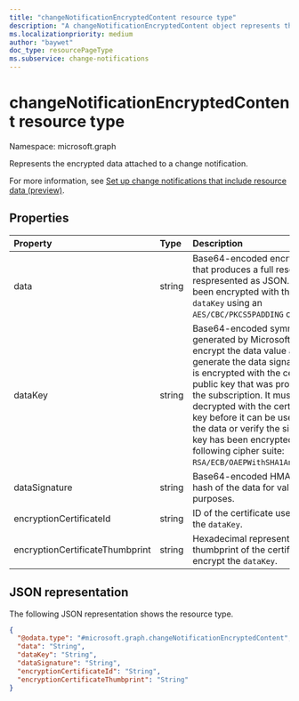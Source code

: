```yaml
---
title: "changeNotificationEncryptedContent resource type"
description: "A changeNotificationEncryptedContent object represents the encrypted data attached to a change notification."
ms.localizationpriority: medium
author: "baywet"
doc_type: resourcePageType
ms.subservice: change-notifications
---
```


# changeNotificationEncryptedContent resource type

Namespace: microsoft.graph

Represents the encrypted data attached to a change notification.

For more information, see [Set up change notifications that include resource data (preview)](/graph/webhooks-with-resource-data).

## Properties

| Property | Type | Description |
|:---------|:-----|:------------|
| data | string | Base64-encoded encrypted data that produces a full resource respresented as JSON. The data has been encrypted with the provided `dataKey` using an `AES/CBC/PKCS5PADDING` cipher suite. |
| dataKey | string | Base64-encoded symmetric key generated by Microsoft Graph to encrypt the data value and to generate the data signature. This key is encrypted with the certificate public key that was provided during the subscription. It must be decrypted with the certificate private key before it can be used to decrypt the data or verify the signature. This key has been encrypted with the following cipher suite: `RSA/ECB/OAEPWithSHA1AndMGF1Padding`. |
| dataSignature | string | Base64-encoded HMAC-SHA256 hash of the data for validation purposes. |
| encryptionCertificateId | string | ID of the certificate used to encrypt the `dataKey`. |
| encryptionCertificateThumbprint | string | Hexadecimal representation of the thumbprint of the certificate used to encrypt the `dataKey`. |

## JSON representation

The following JSON representation shows the resource type.

<!-- {
  "blockType": "resource",
  "optionalProperties": [

  ],
  "@odata.type": "microsoft.graph.changeNotificationEncryptedContent"
}-->

``` json
{
  "@odata.type": "#microsoft.graph.changeNotificationEncryptedContent",
  "data": "String",
  "dataKey": "String",
  "dataSignature": "String",
  "encryptionCertificateId": "String",
  "encryptionCertificateThumbprint": "String"
}
```

<!-- uuid: 6bb14c3d-16ef-4ea3-8dc7-c88b9190081c
2020-08-05 14:57:30 UTC -->
<!--
{
  "type": "#page.annotation",
  "description": "changeNotificationEncryptedConent resource",
  "keywords": "",
  "section": "documentation",
  "tocPath": "",
  "suppressions": []
}
-->
